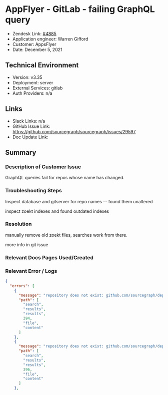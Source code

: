 
# AppFlyer - GitLab - failing GraphQL query <!-- Ticket Title  Hint: include keywords to make it searchable -->

- Zendesk Link: [#4885](https://sourcegraph.zendesk.com/agent/tickets/4885)
- Application engineer: Warren Gifford
- Customer: AppsFlyer <!-- Redact if this contains personally identifying information -->
- Date: December 5, 2021

<!-- Data populated from integration, speak to Ben Gordon or Michael Bali if not working -->
<!-- During Internal team trial, fill missing data manually (we are waiting for all data to sync) -->

## Technical Environment
- Version: v3.35
- Deployment: server
- External Services: gitlab
- Auth Providers: n/a


## Links
<!-- Data for application engineer manual entry -->
- Slack Links: n/a
- GitHub Issue Link: https://github.com/sourcegraph/sourcegraph/issues/29597
- Doc Update Link:

## Summary
### Description of Customer Issue

GraphQL queries fail for repos whose name has changed. 

### Troubleshooting Steps

Inspect database and gitserver for repo names -- found them unaltered

inspect zoekt indexes and found outdated indexes

### Resolution

manually remove old zoekt files, searches work from there. 

more info in git issue

### Relevant Docs Pages Used/Created

### Relevant Error / Logs
<!-- Please redact keys, tokens, and personal identifying information -->

```json
{
  "errors": [
    {
      "message": "repository does not exist: github.com/sourcegraph/deploy-sourcegraph-dot-com",
      "path": [
        "search",
        "results",
        "results",
        394,
        "file",
        "content"
      ]
    },
    {
      "message": "repository does not exist: github.com/sourcegraph/deploy-sourcegraph-dot-com",
      "path": [
        "search",
        "results",
        "results",
        396,
        "file",
        "content"
      ]
    },
```


<!-- Once complete, upload a copy to https://github.com/sourcegraph/support-tools-internal/tree/main/resolved-tickets as a .md file -->
<!-- Name the file 4885.md -->
